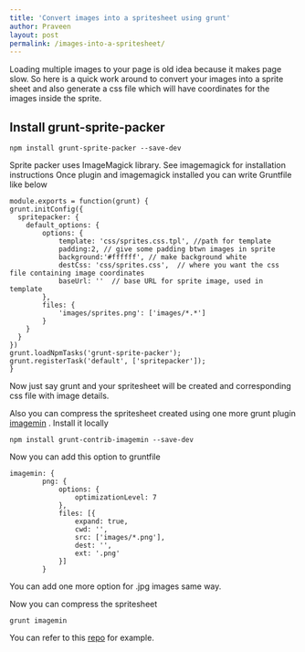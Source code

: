 ```yaml
---
title: 'Convert images into a spritesheet using grunt'
author: Praveen
layout: post
permalink: /images-into-a-spritesheet/
---
```



Loading multiple images to your page is old idea because it makes page slow. So here is a quick work around to convert your images into a sprite sheet and also generate a css file which will have coordinates for the images inside the sprite.



## Install grunt-sprite-packer


    npm install grunt-sprite-packer --save-dev


Sprite packer uses ImageMagick library. See imagemagick for installation instructions
Once plugin and imagemagick installed you can write Gruntfile like below


    module.exports = function(grunt) {  
    grunt.initConfig({
      spritepacker: {
        default_options: {
            options: {        
                template: 'css/sprites.css.tpl', //path for template
                padding:2, // give some padding btwn images in sprite
                background:'#ffffff', // make background white        
                destCss: 'css/sprites.css',  // where you want the css file containing image coordinates
                baseUrl: ''  // base URL for sprite image, used in template
            },
            files: {
                'images/sprites.png': ['images/*.*']
            }
        }
      }
    })
    grunt.loadNpmTasks('grunt-sprite-packer');
    grunt.registerTask('default', ['spritepacker']);
    }


Now just say grunt and your spritesheet will be created and corresponding css file with image details.

Also you can compress the spritesheet created using one more grunt plugin 
[imagemin](https://www.npmjs.org/package/grunt-contrib-imagemin) . Install it locally

    npm install grunt-contrib-imagemin --save-dev 

Now you can add this option to gruntfile

    imagemin: {
            png: {
                options: {
                    optimizationLevel: 7
                },
                files: [{
                    expand: true,
                    cwd: '',
                    src: ['images/*.png'],
                    dest: '',
                    ext: '.png'
                }]
            }

You can add one more option for .jpg images same way.

Now you can compress the spritesheet

    grunt imagemin  

You can refer to this [repo](https://github.com/praveen612/sprite-packer) for example.


